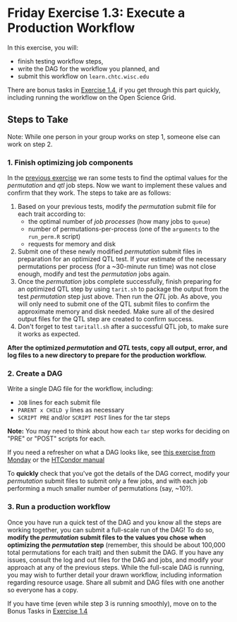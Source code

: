 <style type="text/css"> pre em { font-style: normal; background-color: yellow; } pre strong { font-style: normal; font-weight: bold; color: \#008; } </style>

Friday Exercise 1.3: Execute a Production Workflow
==================================================

In this exercise, you will:

-   finish testing workflow steps,
-   write the DAG for the workflow you planned, and
-   submit this workflow on `learn.chtc.wisc.edu`

There are bonus tasks in [Exercise 1.4](part2-ex2-workflow-tuning.md), if you get through this part quickly, including running the workflow on the Open Science Grid.

Steps to Take
-------------

Note: While one person in your group works on step 1, someone else can work on step 2.

### 1. Finish optimizing job components

In the [previous exercise](part1-ex2-plan-workflow.md) we ran some tests to find the optimal values for the *permutation* and *qtl* job steps. Now we want to implement these values and confirm that they work. The steps to take are as follows:

1.  Based on your previous tests, modify the *permutation* submit file for each trait according to:
    -   the optimal number of *job processes* (how many jobs to `queue`)
    -   number of permutations-per-process (one of the `arguments` to the `run_perm.R` script)
    -   requests for memory and disk
2.  Submit one of these newly modified *permutation* submit files in preparation for an optimized QTL test. If your estimate of the necessary permutations per process (for a ~30-minute run time) was not close enough, modify and test the *permutation* jobs again.
3.  Once the *permutation* jobs complete successfully, finish preparing for an optimized QTL step by using `tarit.sh` to package the output from the test *permutation* step just above. Then run the *QTL* job. As above, you will only need to submit one of the QTL submit files to confirm the approximate memory and disk needed. Make sure all of the desired output files for the QTL step are created to confirm success.
4.  Don't forget to test `taritall.sh` after a successful QTL job, to make sure it works as expected.

**After the optimized *permutation* and *QTL* tests, copy all output, error, and log files to a new directory to prepare for the production workflow.**

### 2. Create a DAG

Write a single DAG file for the workflow, including:

-   `JOB` lines for each submit file
-   `PARENT x CHILD y` lines as necessary
-   `SCRIPT PRE` and/or `SCRIPT POST` lines for the tar steps

**Note:** You may need to think about how each `tar` step works for deciding on "PRE" or "POST" scripts for each.

If you need a refresher on what a DAG looks like, see [this exercise from Monday](../day1/part3-ex4-complex-dag.md) or the [HTCondor manual](http://research.cs.wisc.edu/htcondor/manual/current/2_10DAGMan_Applications.htmll)

To **quickly** check that you've got the details of the DAG correct, modify your *permutation* submit files to submit only a few jobs, and with each job performing a much smaller number of permutations (say, ~10?).

### 3. Run a production workflow

Once you have run a quick test of the DAG and you know all the steps are working together, you can submit a full-scale run of the DAG! To do so, **modify the *permutation* submit files to the values you chose when optimizing the *permutation* step** (remember, this should be about 100,000 total permutations for each trait) and then submit the DAG. If you have any issues, consult the log and out files for the DAG and jobs, and modify your approach at any of the previous steps. While the full-scale DAG is running, you may wish to further detail your drawn workflow, including information regarding resource usage. Share all submit and DAG files with one another so everyone has a copy.

If you have time (even while step 3 is running smoothly), move on to the Bonus Tasks in [Exercise 1.4](part2-ex2-workflow-tuning.md)

